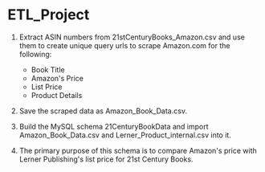 # ETL_Project

1) Extract ASIN numbers from 21stCenturyBooks_Amazon.csv and use them to create unique query urls to scrape Amazon.com for the following:
    - Book Title
    - Amazon's Price
    - List Price
    - Product Details

2) Save the scraped data as Amazon_Book_Data.csv.

3) Build the MySQL schema 21CenturyBookData and import Amazon_Book_Data.csv and Lerner_Product_internal.csv into it.

4) The primary purpose of this schema is to compare Amazon's price with Lerner Publishing's list price for 21st Century Books.






